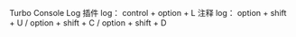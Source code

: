 <!-- 快捷键 -->

Turbo Console Log 插件
log： control + option + L
注释 log： option + shift + U / option + shift + C / option + shift + D
